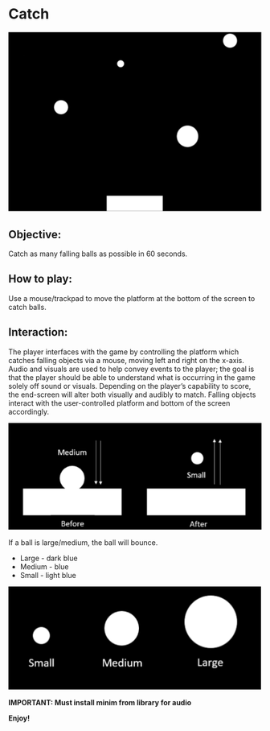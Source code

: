 # Catch
<p align="center">
  <img src="Catch/default.PNG">
</p>

## Objective:
Catch as many falling balls as possible in 60 seconds.

## How to play:
Use a mouse/trackpad to move the platform at the bottom of the screen to catch balls.

## Interaction:
The player interfaces with the game by controlling the platform which catches falling objects via a mouse, moving left and right on the x-axis. Audio and visuals are used to help convey events to the player; the goal is that the player should be able to understand what is occurring in the game solely off sound or visuals. Depending on the player’s capability to score, the end-screen will alter both visually and audibly to match. Falling objects interact with the user-controlled platform and bottom of the screen accordingly.
<p align="center">
  <img src="Catch/bounce.PNG">
</p>

If a ball is large/medium, the ball will bounce.
* Large - dark blue
* Medium - blue
* Small - light blue
<p align="center">
  <img src="Catch/sizes.PNG">
</p>


**IMPORTANT: Must install minim from library for audio**

**Enjoy!**
